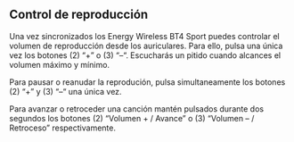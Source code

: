 ## Control de reproducción

Una vez sincronizados los Energy Wireless BT4 Sport puedes controlar el volumen de reproducción desde los auriculares. Para ello, pulsa una única vez los botones (2) “+” o (3) “–“. Escucharás un pitido cuando alcances el volumen máximo y mínimo.

Para pausar o reanudar la reprodución, pulsa simultaneamente los botones (2) “+” y (3) “–“ una única vez.

Para avanzar o retroceder una canción mantén pulsados durante dos segundos los botones (2) “Volumen + / Avance” o (3) “Volumen – / Retroceso” respectivamente. 

